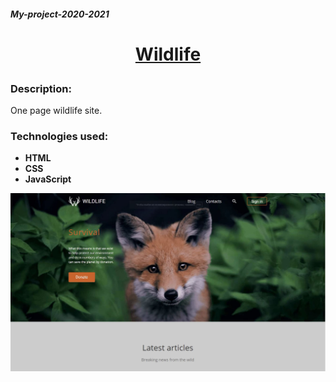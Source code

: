 ##### My-project-2020-2021

# <p align="center">[Wildlife](https://rolling-scopes-school.github.io/ckachok-JSFE2021Q1/wildlife/)</p>

### Description:
One page wildlife site.

### Technologies used:

- **HTML** 
- **CSS**
- **JavaScript**

![Illustration for the project](https://github.com/ckachok/My-project-2020-2021/blob/preview/image/wildlife.JPG)

